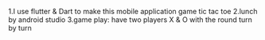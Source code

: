 1.I use flutter & Dart to make this mobile application game tic tac toe
2.lunch by android studio
3.game play: have two players X & O with the round turn by turn
